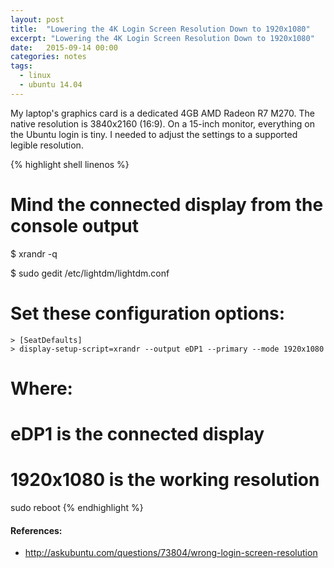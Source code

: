 ```yaml
---
layout: post
title:  "Lowering the 4K Login Screen Resolution Down to 1920x1080"
excerpt: "Lowering the 4K Login Screen Resolution Down to 1920x1080"
date:   2015-09-14 00:00
categories: notes
tags:
  - linux
  - ubuntu 14.04
---
```


My laptop's graphics card is a dedicated 4GB AMD Radeon R7 M270.  The native resolution is 3840x2160 (16:9). On a 15-inch monitor, everything on the Ubuntu login is tiny.  I needed to adjust the settings to a supported legible resolution.

{% highlight shell linenos %}
# Mind the connected display from the console output
$ xrandr -q

$ sudo gedit /etc/lightdm/lightdm.conf
# Set these configuration options:
    > [SeatDefaults]
    > display-setup-script=xrandr --output eDP1 --primary --mode 1920x1080

# Where:
# eDP1 is the connected display
# 1920x1080 is the working resolution

sudo reboot
{% endhighlight %}

<aside>
    <h4>References:</h4>
    <ul>
        <li>
            <a href="http://askubuntu.com/questions/73804/wrong-login-screen-resolution" target="_blank">http://askubuntu.com/questions/73804/wrong-login-screen-resolution</a>
        </li>
    </ul>
</aside>